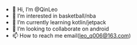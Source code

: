- 👋 Hi, I’m @QinLeo
- 👀 I’m interested in basketball/nba
- 🌱 I’m currently learning kotlin/jetpack
- 💞️ I’m looking to collaborate on android
- 📫 How to reach me email(leo_q006@163.com)

